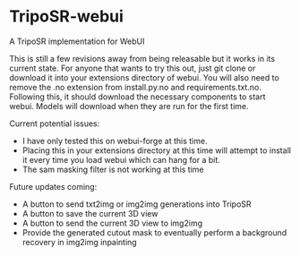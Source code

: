 # TripoSR-webui
A TripoSR implementation for WebUI

This is still a few revisions away from being releasable but it works in its current state. For anyone that wants to try this out, just git clone or download it into your extensions directory of webui. You will also need to remove the .no extension from install.py.no and requirements.txt.no. Following this, it should download the necessary components to start webui. Models will download when they are run for the first time. 

Current potential issues:
* I have only tested this on webui-forge at this time.
* Placing this in your extensions directory at this time will attempt to install it every time you load webui which can hang for a bit.
* The sam masking filter is not working at this time

Future updates coming:
* A button to send txt2img or img2img generations into TripoSR
* A button to save the current 3D view
* A button to send the current 3D view to img2img
* Provide the generated cutout mask to eventually perform a background recovery in img2img inpainting